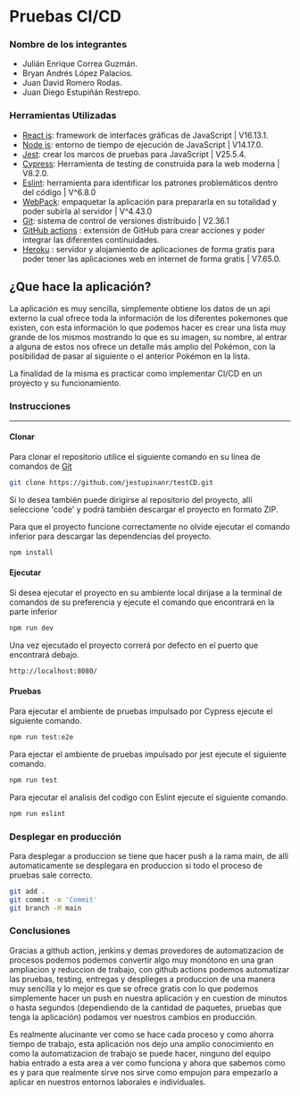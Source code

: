 # Pruebas CI/CD
### Nombre de los integrantes

- Julián Enrique Correa Guzmán.
- Bryan Andrés López Palacios.
- Juan David Romero Rodas.
- Juan Diego Estupiñán Restrepo.


### Herramientas Utilizadas
- [React js](https://reactjs.org/): framework de interfaces gráficas de JavaScript | V16.13.1.
- [Node js](https://nodejs.org/en/): entorno de tiempo de ejecución de JavaScript | V14.17.0.
- [Jest](https://jestjs.io/): crear los marcos de pruebas para JavaScript | V25.5.4.
- [Cypress](cypress.io): Herramienta de testing de construida para la web moderna | V8.2.0.
- [Eslint](https://eslint.org/): herramienta para identificar los patrones problemáticos dentro del código | V^6.8.0
- [WebPack](https://webpack.js.org/): empaquetar la aplicación para prepararla en su totalidad y poder subirla al servidor | V^4.43.0
- [Git](https://github.com/): sistema de control de versiones distribuido | V2.36.1
- [GitHub actions](https://github.com/features/actions) : extensión de GitHub para crear acciones y poder integrar las diferentes continuidades.
- [Heroku](https://www.heroku.com/) : servidor y alojamiento de aplicaciones de forma gratis para poder tener las aplicaciones web en internet de forma gratis | V7.65.0.

¿Que hace la aplicación?
-------------
La aplicación es muy sencilla, simplemente obtiene los datos de un api externo la cual ofrece toda la información de los diferentes pokemones que existen, con esta información lo que podemos hacer es crear una lista muy grande de los mismos mostrando lo que es su imagen, su nombre, al entrar a alguna de estos nos ofrece un detalle más amplio del Pokémon, con la posibilidad de pasar al siguiente o el anterior Pokémon en la lista.

La finalidad de la misma es practicar como implementar CI/CD en un proyecto y su funcionamiento.

### Instrucciones
                
----

#### **Clonar**

Para clonar el repositorio utilice el siguiente comando en su línea de comandos de [Git](https://git-scm.com/)

```sh
git clone https://github.com/jestupinanr/testCD.git
```

Si lo desea también puede dirigirse al repositorio del proyecto, allí seleccione 'code' y podrá también descargar el proyecto en formato ZIP.

Para que el proyecto funcione correctamente no olvide ejecutar el comando inferior para descargar las dependencias del proyecto.

```sh
npm install
```

#### **Ejecutar**

Si desea ejecutar el proyecto en su ambiente local dirijase a la terminal de comandos de su preferencia y ejecute el comando que encontrará en la parte inferior

```sh
npm run dev
```

Una vez ejecutado el proyecto correrá por defecto en el puerto que encontrará debajo.

```sh
http://localhost:8080/
```

#### **Pruebas**
Para ejecutar el ambiente de pruebas impulsado por Cypress ejecute el siguiente comando.

```sh
npm run test:e2e
```

Para ejectar el ambiente de pruebas impulsado por jest ejecute el siguiente comando.

```sh
npm run test
```

Para ejecutar el analisis del codigo con Eslint ejecute el siguiente comando.

```sh
npm run eslint
```

### **Desplegar en producción**

Para desplegar a produccion se tiene que hacer push a la rama main, de alli automaticamente se desplegara en produccion si todo el proceso de pruebas sale correcto.

```sh
git add .
git commit -m 'Commit'
git branch -M main
```

### Conclusiones
Gracias a github action, jenkins y demas provedores de automatizacion de procesos podemos podemos convertir algo muy monótono en una gran ampliacion y reduccion de trabajo, con github actions podemos automatizar las pruebas, testing, entregas y desplieges a produccion de una manera muy sencilla y lo mejor es que se ofrece gratis con lo que podemos simplemente hacer un push en nuestra aplicación y en cuestion de minutos o hasta segundos (dependiendo de la cantidad de paquetes, pruebas que tenga la aplicación) podamos ver nuestros cambios en producción.

Es realmente alucinante ver como se hace cada proceso y como ahorra tiempo de trabajo, esta aplicación nos dejo una amplio conocimiento en como la automatizacion de trabajo se puede hacer, ninguno del equipo habia entrado a esta area a ver como funciona y ahora que sabemos como es y para que realmente sirve nos sirve como empujon para empezarlo a aplicar en nuestros entornos laborales e individuales.